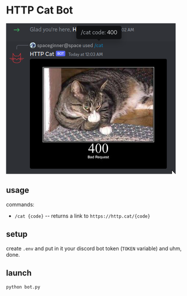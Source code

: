 # HTTP Cat Bot

![example](/assets/readme/example.png)

## usage

commands:
- `/cat {code}` -- returns a link to `https://http.cat/{code}`

## setup

create `.env` and put in it your discord bot token (`TOKEN` variable) and uhm, done.

## launch

```
python bot.py
```

